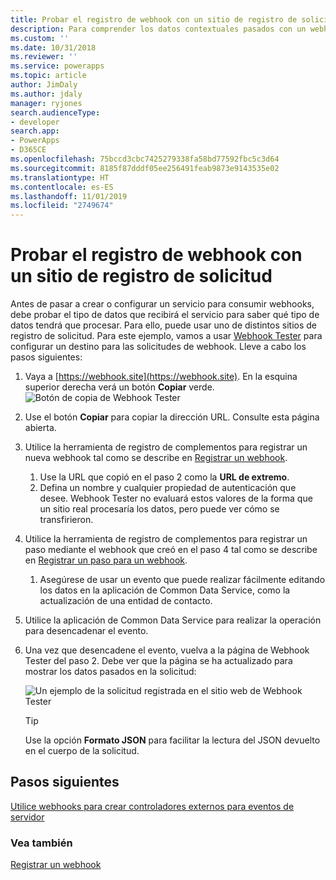 ```yaml
---
title: Probar el registro de webhook con un sitio de registro de solicitud (Common Data Service) | Microsoft Docs
description: Para comprender los datos contextuales pasados con un webhook conviene usar un sitio de registro de solicitud para explorar los datos. En este tema se describirá cómo hacerlo.
ms.custom: ''
ms.date: 10/31/2018
ms.reviewer: ''
ms.service: powerapps
ms.topic: article
author: JimDaly
ms.author: jdaly
manager: ryjones
search.audienceType:
- developer
search.app:
- PowerApps
- D365CE
ms.openlocfilehash: 75bccd3cbc7425279338fa58bd77592fbc5c3d64
ms.sourcegitcommit: 8185f87dddf05ee256491feab9873e9143535e02
ms.translationtype: HT
ms.contentlocale: es-ES
ms.lasthandoff: 11/01/2019
ms.locfileid: "2749674"
---
```

# <a name="test-webhook-registration-with-request-logging-site"></a>Probar el registro de webhook con un sitio de registro de solicitud 

Antes de pasar a crear o configurar un servicio para consumir webhooks, debe probar el tipo de datos que recibirá el servicio para saber qué tipo de datos tendrá que procesar. Para ello, puede usar uno de distintos sitios de registro de solicitud. Para este ejemplo, vamos a usar [Webhook Tester](https://webhook.site) para configurar un destino para las solicitudes de webhook. Lleve a cabo los pasos siguientes:

1. Vaya a [https://webhook.site](https://webhook.site). En la esquina superior derecha verá un botón **Copiar** verde.
    ![Botón de copia de Webhook Tester](media/webhook-tester-copy-button.png)
1. Use el botón **Copiar** para copiar la dirección URL. Consulte esta página abierta.
1. Utilice la herramienta de registro de complementos para registrar un nueva webhook tal como se describe en [Registrar un webhook](register-web-hook.md). 
    1. Use la URL que copió en el paso 2 como la **URL de extremo**. 
    1. Defina un nombre y cualquier propiedad de autenticación que desee. Webhook Tester no evaluará estos valores de la forma que un sitio real procesaría los datos, pero puede ver cómo se transfirieron.
1. Utilice la herramienta de registro de complementos para registrar un paso mediante el webhook que creó en el paso 4 tal como se describe en [Registrar un paso para un webhook](register-web-hook.md#register-a-step-for-a-webhook). 
    1. Asegúrese de usar un evento que puede realizar fácilmente editando los datos en la aplicación de Common Data Service, como la actualización de una entidad de contacto.
1. Utilice la aplicación de Common Data Service para realizar la operación para desencadenar el evento.
1. Una vez que desencadene el evento, vuelva a la página de Webhook Tester del paso 2. Debe ver que la página se ha actualizado para mostrar los datos pasados en la solicitud:

    ![Un ejemplo de la solicitud registrada en el sitio web de Webhook Tester](media/webhook-tester-example.png)

    > [!TIP]
    > Use la opción **Formato JSON** para facilitar la lectura del JSON devuelto en el cuerpo de la solicitud.

## <a name="next-steps"></a>Pasos siguientes

[Utilice webhooks para crear controladores externos para eventos de servidor](use-webhooks.md)

### <a name="see-also"></a>Vea también
[Registrar un webhook](register-web-hook.md)